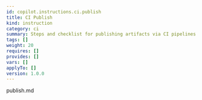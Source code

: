 ```yaml
---
id: copilot.instructions.ci.publish
title: CI Publish
kind: instruction
category: ci
summary: Steps and checklist for publishing artifacts via CI pipelines.
tags: []
weight: 20
requires: []
provides: []
vars: []
applyTo: []
version: 1.0.0
---
```


publish.md
